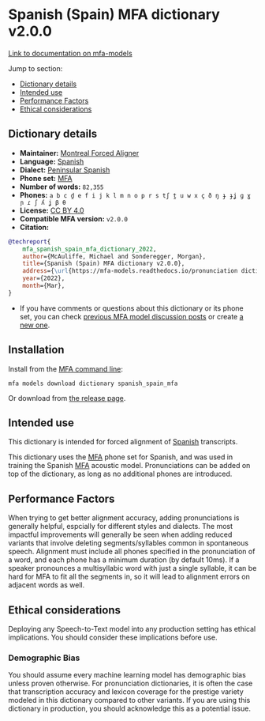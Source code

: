 
# Spanish (Spain) MFA dictionary v2.0.0

[Link to documentation on mfa-models](https://mfa-models.readthedocs.io/en/main/dictionary/spanish_spain_mfa.html)

Jump to section:

- [Dictionary details](#dictionary-details)
- [Intended use](#intended-use)
- [Performance Factors](#performance-factors)
- [Ethical considerations](#ethical-considerations)

## Dictionary details

- **Maintainer:** [Montreal Forced Aligner](https://montreal-forced-aligner.readthedocs.io/)
- **Language:** [Spanish](https://en.wikipedia.org/wiki/Spanish_language)
- **Dialect:** [Peninsular Spanish](https://en.wikipedia.org/wiki/Peninsular_Spanish)
- **Phone set:** [MFA](https://mfa-models.readthedocs.io/en/refactor/mfa_phone_set.html#spanish)
- **Number of words:** `82,355`
- **Phones:** `a b c d̪ e f i j k l m n o p r s tʃ t̪ u w x ç ð ŋ ɟ ɟʝ ɡ ɣ ɲ ɾ ʃ ʎ ʝ β θ`
- **License:** [CC BY 4.0](https://github.com/MontrealCorpusTools/mfa-models/tree/main/dictionary/spanish/spain_mfa/v2.0.0/LICENSE)
- **Compatible MFA version:** `v2.0.0`
- **Citation:**

```bibtex
@techreport{
	mfa_spanish_spain_mfa_dictionary_2022,
	author={McAuliffe, Michael and Sonderegger, Morgan},
	title={Spanish (Spain) MFA dictionary v2.0.0},
	address={\url{https://mfa-models.readthedocs.io/pronunciation dictionary/Spanish/Spanish (Spain) MFA dictionary v2_0_0.html}},
	year={2022},
	month={Mar},
}
```

- If you have comments or questions about this dictionary or its phone set, you can check [previous MFA model discussion posts](https://github.com/MontrealCorpusTools/mfa-models/discussions?discussions_q=Spanish+Spain+MFA+dictionary+v2.0.0) or create [a new one](https://github.com/MontrealCorpusTools/mfa-models/discussions/new).

## Installation

Install from the [MFA command line](https://montreal-forced-aligner.readthedocs.io/en/latest/user_guide/models/index.html):

```
mfa models download dictionary spanish_spain_mfa
```

Or download from [the release page](https://github.com/MontrealCorpusTools/mfa-models/releases/tag/dictionary-spanish_spain_mfa-v2.0.0).

## Intended use

This dictionary is intended for forced alignment of [Spanish](https://en.wikipedia.org/wiki/Spanish_language) transcripts.

This dictionary uses the [MFA](https://mfa-models.readthedocs.io/en/refactor/mfa_phone_set.html#spanish) phone set for Spanish, and was used in training the Spanish [MFA](https://mfa-models.readthedocs.io/en/refactor/mfa_phone_set.html#spanish) acoustic model.
Pronunciations can be added on top of the dictionary, as long as no additional phones are introduced.

## Performance Factors

When trying to get better alignment accuracy, adding pronunciations is generally helpful, espcially for different styles and dialects.
The most impactful improvements will generally be seen when adding reduced variants that
involve deleting segments/syllables common in spontaneous speech.  Alignment must include all phones specified in the pronunciation of a word, and each phone has
a minimum duration (by default 10ms). If a speaker pronounces a multisyllabic word with just a single syllable, it can be hard for MFA to fit all the segments in,
so it will lead to alignment errors on adjacent words as well.

## Ethical considerations

Deploying any Speech-to-Text model into any production setting has ethical implications. You should consider these implications before use.

### Demographic Bias

You should assume every machine learning model has demographic bias unless proven otherwise.
For pronunciation dictionaries, it is often the case that transcription accuracy and lexicon coverage for the prestige variety modeled in this dictionary compared to other variants.
If you are using this dictionary in production, you should acknowledge this as a potential issue.
